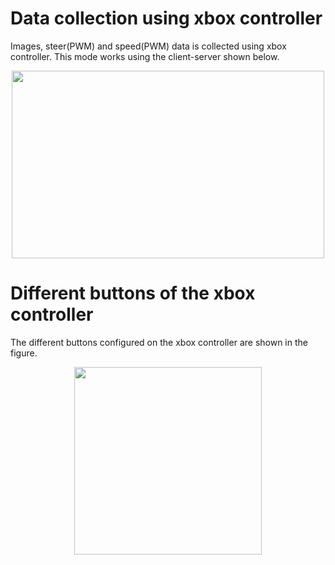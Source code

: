 # Data collection using xbox controller

Images, steer(PWM) and speed(PWM) data is collected using xbox controller. This mode works using the client-server shown below.

<p align="center">
   <img src="https://github.com/scope-lab-vu/deep-nn-car/blob/master/images/architecture.png" align="center" width="500" height="300">
</p>

# Different buttons of the xbox controller

The different buttons configured on the xbox controller are shown in the figure.

<p align="center">
   <img src="
https://github.com/scope-lab-vu/deep-nn-car/blob/master/images/xbox.png" align="center" width="300" height="300">
</p>

